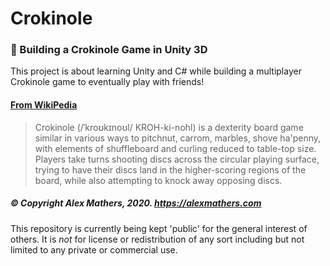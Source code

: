 # Crokinole
### 🥌 Building a Crokinole Game in Unity 3D

This project is about learning Unity and C# while building a multiplayer Crokinole game to eventually play with friends!

#### <a href="https://en.wikipedia.org/wiki/Crokinole">From WikiPedia</a>
> Crokinole (/ˈkroʊkɪnoʊl/ KROH-ki-nohl) is a dexterity board game similar in various ways to pitchnut, carrom, marbles, shove ha'penny, with elements of shuffleboard and curling reduced to table-top size. Players take turns shooting discs across the circular playing surface, trying to have their discs land in the higher-scoring regions of the board, while also attempting to knock away opposing discs.


##### © Copyright Alex Mathers, 2020. https://alexmathers.com
This repository is currently being kept 'public' for the general interest of others. It is *not* for license or redistribution of any sort including but not limited to any private or commercial use.
